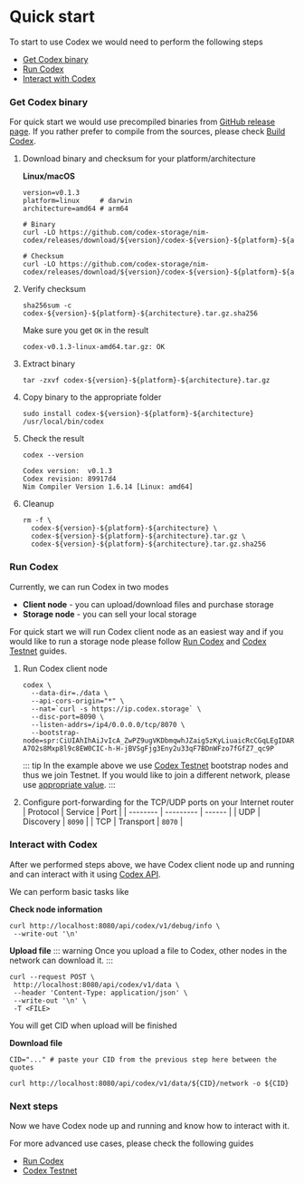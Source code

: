 # Quick start

 To start to use Codex we would need to perform the following steps
 - [Get Codex binary](#get-codex-binary)
 - [Run Codex](#run-codex)
 - [Interact with Codex](#interact-with-codex)

### Get Codex binary

 For quick start we would use precompiled binaries from [GitHub release page](https://github.com/codex-storage/nim-codex/releases). If you rather prefer to compile from the sources, please check [Build Codex](/learn/build).

 1. Download binary and checksum for your platform/architecture

    **Linux/macOS**
    ```shell
    version=v0.1.3
    platform=linux     # darwin
    architecture=amd64 # arm64

    # Binary
    curl -LO https://github.com/codex-storage/nim-codex/releases/download/${version}/codex-${version}-${platform}-${architecture}.tar.gz

    # Checksum
    curl -LO https://github.com/codex-storage/nim-codex/releases/download/${version}/codex-${version}-${platform}-${architecture}.tar.gz.sha256
    ```

 2. Verify checksum
    ```shell
    sha256sum -c codex-${version}-${platform}-${architecture}.tar.gz.sha256
    ```
    Make sure you get `OK` in the result
    ```
    codex-v0.1.3-linux-amd64.tar.gz: OK
    ```

 3. Extract binary
    ```shell
    tar -zxvf codex-${version}-${platform}-${architecture}.tar.gz
    ```

 4. Copy binary to the appropriate folder
    ```shell
    sudo install codex-${version}-${platform}-${architecture} /usr/local/bin/codex
    ```

 5. Check the result
    ```shell
    codex --version
    ```
    ```shell
    Codex version:  v0.1.3
    Codex revision: 89917d4
    Nim Compiler Version 1.6.14 [Linux: amd64]
    ```

 6. Cleanup
    ```shell
    rm -f \
      codex-${version}-${platform}-${architecture} \
      codex-${version}-${platform}-${architecture}.tar.gz \
      codex-${version}-${platform}-${architecture}.tar.gz.sha256
    ```


### Run Codex

 Currently, we can run Codex in two modes
 - **Client node** - you can upload/download files and purchase storage
 - **Storage node** - you can sell your local storage

 For quick start we will run Codex client node as an easiest way and if you would like to run a storage node please follow [Run Codex](/learn/run) and [Codex Testnet](/networks/testnet) guides.

 1. Run Codex client node
    ```shell
    codex \
      --data-dir=./data \
      --api-cors-origin="*" \
      --nat=`curl -s https://ip.codex.storage` \
      --disc-port=8090 \
      --listen-addrs=/ip4/0.0.0.0/tcp/8070 \
      --bootstrap-node=spr:CiUIAhIhAiJvIcA_ZwPZ9ugVKDbmqwhJZaig5zKyLiuaicRcCGqLEgIDARo8CicAJQgCEiECIm8hwD9nA9n26BUoNuarCEllqKDnMrIuK5qJxFwIaosQ3d6esAYaCwoJBJ_f8zKRAnU6KkYwRAIgM0MvWNJL296kJ9gWvfatfmVvT-A7O2s8Mxp8l9c8EW0CIC-h-H-jBVSgFjg3Eny2u33qF7BDnWFzo7fGfZ7_qc9P
    ```
    ::: tip
    In the example above we use [Codex Testnet](/networks/testnet#bootstrap-nodes) bootstrap nodes and thus we join Testnet. If you would like to join a different network, please use [appropriate value](/networks/networks).
    :::

 2. Configure port-forwarding for the TCP/UDP ports on your Internet router
    | Protocol | Service   | Port   |
    | -------- | --------- | ------ |
    | UDP      | Discovery | `8090` |
    | TCP      | Transport | `8070` |

### Interact with Codex

 After we performed steps above, we have Codex client node up and running and can interact with it using [Codex API](/developers/api).

 We can perform basic tasks like

 **Check node information**
 ```shell
 curl http://localhost:8080/api/codex/v1/debug/info \
  --write-out '\n'
 ```

 **Upload file**
 ::: warning
 Once you upload a file to Codex, other nodes in the network can download it.
 :::
 ```shell
 curl --request POST \
  http://localhost:8080/api/codex/v1/data \
  --header 'Content-Type: application/json' \
  --write-out '\n' \
  -T <FILE>
 ```
 You will get CID when upload will be finished

 **Download file**
 ```shell
 CID="..." # paste your CID from the previous step here between the quotes
 ```
 ```shell
 curl http://localhost:8080/api/codex/v1/data/${CID}/network -o ${CID}
 ```

### Next steps

 Now we have Codex node up and running and know how to interact with it.

 For more advanced use cases, please check the following guides
 - [Run Codex](/learn/run)
 - [Codex Testnet](/networks/testnet)
